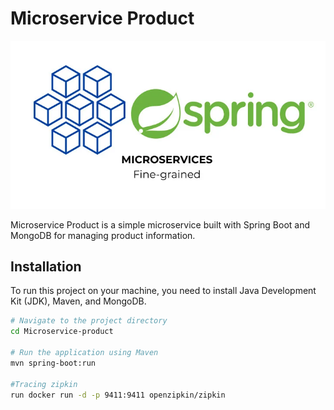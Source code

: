 # Microservice Product

![Microservice Product Logo](/image/LogoMicroservie.png)

Microservice Product is a simple microservice built with Spring Boot and MongoDB for managing product information.

## Installation

To run this project on your machine, you need to install Java Development Kit (JDK), Maven, and MongoDB.

```bash
# Navigate to the project directory
cd Microservice-product

# Run the application using Maven
mvn spring-boot:run

#Tracing zipkin
run docker run -d -p 9411:9411 openzipkin/zipkin
